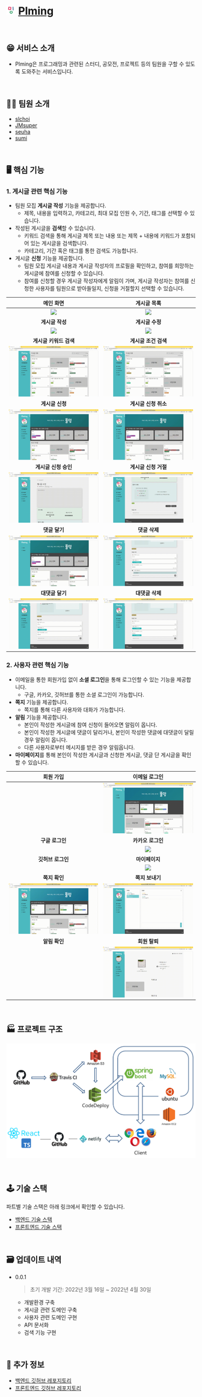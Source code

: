 # <img src="/profile/%EC%95%84%EC%9D%B4%EC%BD%984png.png" width="25" height="25"> [Plming](https://plming.netlify.app)

</br>

## 😁 서비스 소개

- Plming은 프로그래밍과 관련된 스터디, 공모전, 프로젝트 등의 팀원을 구할 수 있도록 도와주는 서비스입니다.

</br>

## 🧑‍💻 팀원 소개

- [slchoi](https://github.com/SulimChoi)
- [JMsuper](https://github.com/JMsuper)
- [seuha](https://github.com/seuha516)
- [sumi](https://github.com/sumi-0011)

</br>

## 🖥 핵심 기능

### 1. 게시글 관련 핵심 기능

- 팀원 모집 **게시글 작성** 기능을 제공합니다.
  - 제목, 내용을 입력하고, 카테고리, 최대 모집 인원 수, 기간, 태그를 선택할 수 있습니다.
- 작성된 게시글을 **검색**할 수 있습니다.
  - 키워드 검색을 통해 게시글 제목 또는 내용 또는 제목 + 내용에 키워드가 포함되어 있는 게시글을 검색합니다.
  - 카테고리, 기간 혹은 태그를 통한 검색도 가능합니다.
- 게시글 **신청** 기능을 제공합니다.
  - 팀원 모집 게시글 내용과 게시글 작성자의 프로필을 확인하고, 참여를 희망하는 게시글에 참여를 신청할 수 있습니다.
  - 참여를 신청할 경우 게시글 작성자에게 알림이 가며, 게시글 작성자는 참여를 신청한 사용자를 팀원으로 받아들일지, 신청을 거절할지 선택할 수 있습니다.

|       메인 화면        |     게시글 목록      |
| :--------------------: | :------------------: |
| <img src="/images/메인%20화면.gif"/> | <img src="/images/게시글%20목록1.gif"/>|
|    **게시글 작성**     |   **게시글 수정**    |
|<img src="/images/게시글%20작성.gif"/>|<img src="/images/게시글%20수정.gif"/>|
| **게시글 키워드 검색** | **게시글 조건 검색** |
|<img src="/images/키워드%20검색.gif"/>|<img src="/images/조건%20검색.gif"/>|
|    **게시글 신청**     | **게시글 신청 취소** |
|<img src="/images/참여%20신청.gif"/>|<img src="/images/신청%20취소.gif"/>|
|  **게시글 신청 승인**  | **게시글 신청 거절** |
|<img src="/images/참여%20승인.gif"/>|<img src="/images/참여%20거절.gif"/>|
|     **댓글 달기**      |    **댓글 삭제**     |
|<img src="/images/댓글%20달기.gif"/>|<img src="/images/댓글%20삭제.gif"/>|
|    **대댓글 달기**     |   **대댓글 삭제**    |
|<img src="/images/대댓글%20달기.gif"/>|<img src="/images/대댓글%20삭제.gif"/>|



### 2. 사용자 관련 핵심 기능

- 이메일을 통한 회원가입 없이 **소셜 로그인**을 통해 로그인할 수 있는 기능을 제공합니다.
  - 구글, 카카오, 깃허브를 통한 소셜 로그인이 가능합니다.
- **쪽지** 기능을 제공합니다.
  - 쪽지를 통해 다른 사용자와 대화가 가능합니다.
- **알림** 기능을 제공합니다.
  - 본인이 작성한 게시글에 참여 신청이 들어오면 알림이 옵니다.
  - 본인이 작성한 게시글에 댓글이 달리거나, 본인이 작성한 댓글에 대댓글이 달릴 경우 알림이 옵니다.
  - 다른 사용자로부터 메시지를 받은 경우 알림옵니다.
- **마이페이지**를 통해 본인이 작성한 게시글과 신청한 게시글, 댓글 단 게시글을 확인할 수 있습니다.

|     회원 가입     |   이메일 로그인   |
| :---------------: | :---------------: |
|                   |<img src="/images/로그인.gif"/>|
|  **구글 로그인**  | **카카오 로그인** |
|                   |<img src="/images/카카오%20로그인.gif"/>|
| **깃허브 로그인** |  **마이페이지**   |
|                   |<img src="/images/마이페이지.gif"/>|
|   **쪽지 확인**   |  **쪽지 보내기**  |
|<img src="/images/메시지%20확인.gif"/>|<img src="/images/쪽지%20보내기.gif"/>|
|   **알림 확인**   |  **회원 탈퇴**   |
|                  |<img src="/images/회원탈퇴.gif"/>|

</br>

## 🏭 프로젝트 구조
![배포구조](/images/배포구조.PNG)

</br>

## 🕹 기술 스택
파트별 기술 스택은 아래 링크에서 확인할 수 있습니다.

- [백엔드 기술 스택](https://github.com/pgrm-study-website/Backend/blob/main/README.md)
- [프론트엔드 기술 스택](https://github.com/pgrm-study-website/Frontend/blob/main/README.md)

</br>

## 🗃 업데이트 내역
- 0.0.1

  > 초기 개발 기간: 2022년 3월 16일 ~ 2022년 4월 30일

  - 개발환경 구축
  - 게시글 관련 도메인 구축
  - 사용자 관련 도메인 구현
  - API 문서화
  - 검색 기능 구현

</br>

## 📝 추가 정보
- [백엔드 깃허브 레포지토리](https://github.com/pgrm-study-website/Backend)
- [프론트엔드 깃허브 레포지토리](https://github.com/pgrm-study-website/Frontend)
